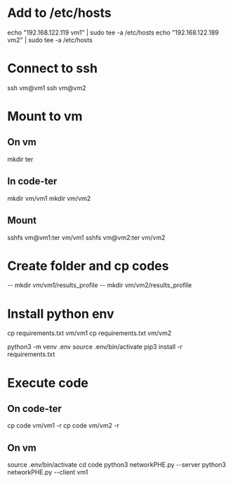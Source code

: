 # Add to /etc/hosts
echo "192.168.122.119 vm1" | sudo tee -a /etc/hosts
echo "192.168.122.189 vm2" | sudo tee -a /etc/hosts

# Connect to ssh
ssh vm@vm1
ssh vm@vm2

# Mount to vm
## On vm
mkdir ter

## In code-ter
mkdir vm/vm1
mkdir vm/vm2

## Mount
sshfs vm@vm1:ter vm/vm1
sshfs vm@vm2:ter vm/vm2

# Create folder and cp codes
-- mkdir vm/vm1/results_profile
-- mkdir vm/vm2/results_profile

# Install python env
cp requirements.txt vm/vm1
cp requirements.txt vm/vm2

python3 -m venv .env
source .env/bin/activate
pip3 install -r requirements.txt

# Execute code
## On code-ter
cp code vm/vm1 -r
cp code vm/vm2 -r

## On vm
source .env/bin/activate
cd code
python3 networkPHE.py --server
python3 networkPHE.py --client vm1